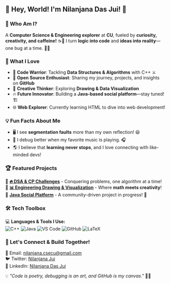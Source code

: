 ## 👋 Hey, World! I'm Nilanjana Das Jui! 🚀

### 🌟 Who Am I?
A **Computer Science & Engineering explorer** at **CU**, fueled by **curiosity, creativity, and caffeine!** ☕🚀
I turn **logic into code** and **ideas into reality**—one bug at a time. 🐞💡

### 🎯 What I Love
- 🎯 **Code Warrior**: Tackling **Data Structures & Algorithms** with C++ ⚔️
- 🚀 **Open Source Enthusiast**: Sharing my journey, projects, and insights on **GitHub**
- 🎨 **Creative Thinker**: Exploring **Drawing & Data Visualization**
- 🔥 **Future Innovator**: Building a **Java-based social platform**—stay tuned! 🏗️
- 🌐 **Web Explorer**: Currently learning HTML to dive into web development!

### 💡 Fun Facts About Me
- 🖥️ I see **segmentation faults** more than my own reflection! 😆
- 🎵 I debug better when my favorite music is playing. 🎧
- 🌎 I believe that **learning never stops**, and I love connecting with like-minded devs!

### 🏆 Featured Projects
🚀 **[🔥 DSA & CP Challenges](https://github.com/nilanjanajui)** - Conquering problems, one algorithm at a time!  
🎨 **[📊 Engineering Drawing & Visualization](https://github.com/nilanjanajui)** - Where **math meets creativity**!  
💬 **[Java Social Platform](https://github.com/nilanjanajui)** - A community-driven project in progress! 👥

### 🛠️ Tech Toolbox
💻 **Languages & Tools I Use:**  
![C++](https://img.shields.io/badge/C++-00599C?style=for-the-badge&logo=cplusplus&logoColor=white)
![Java](https://img.shields.io/badge/Java-ED8B00?style=for-the-badge&logo=java&logoColor=white)
![VS Code](https://img.shields.io/badge/VSCode-007ACC?style=for-the-badge&logo=visual-studio-code&logoColor=white)
![GitHub](https://img.shields.io/badge/GitHub-181717?style=for-the-badge&logo=github&logoColor=white)
![LaTeX](https://img.shields.io/badge/LaTeX-008080?style=for-the-badge&logo=latex&logoColor=white)

### 🤝 Let's Connect & Build Together!
💌 Email: [nilanjana.csecu@gmail.com](mailto:nilanjana.csecu@gmail.com)  
🐦 Twitter: [Nilanjana Jui](https://x.com/i/flow/login?redirect_after_login=%2FNilanjana_Jui04)  
💼 LinkedIn: [Nilanjana Das Jui](https://www.linkedin.com/in/nilanjana-jui-759402286/)  


💡 *"Code is poetry, debugging is an art, and GitHub is my canvas."* 🎨🚀
